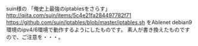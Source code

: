 suin様の
「俺史上最強のiptablesをさらす」
http://qiita.com/suin/items/5c4e21fa284497782f71
https://github.com/suin/iptables/blob/master/iptables.sh
をAblenet debian9環境のipv4/6環境で動作するようにしたものです。
素人が書き換えたものですので、ご注意を・・・。

